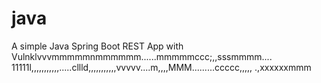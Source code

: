 # java

A simple Java Spring Boot REST App with Vulnklvvvmmmmmnmmmmmm......mmmmmccc;,,sssmmmm....
11111l,,,,,,,,,,,.....cllld,,,,,,,,,,,vvvvv....m,,,,MMM.........ccccc,,,,,
.,xxxxxxmmm
